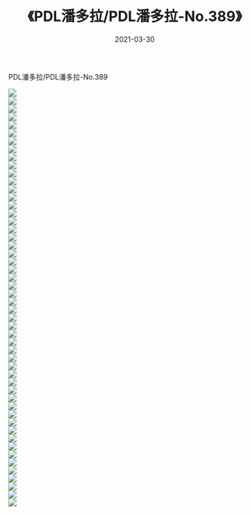 ﻿---
layout: post
title:  《PDL潘多拉/PDL潘多拉-No.389》
date:   2021-03-30
img: http://pic.660000.xyz/1:/网络美图/2021/PDL潘多拉/PDL潘多拉-No.389/000.jpg
categories: [美女, 清纯, 唯美]
---

PDL潘多拉/PDL潘多拉-No.389

 ![](http://pic.660000.xyz/1:/网络美图/2021/PDL潘多拉/PDL潘多拉-No.389/001.jpg) <br>![](http://pic.660000.xyz/1:/网络美图/2021/PDL潘多拉/PDL潘多拉-No.389/002.jpg) <br>![](http://pic.660000.xyz/1:/网络美图/2021/PDL潘多拉/PDL潘多拉-No.389/003.jpg) <br>![](http://pic.660000.xyz/1:/网络美图/2021/PDL潘多拉/PDL潘多拉-No.389/004.jpg) <br>![](http://pic.660000.xyz/1:/网络美图/2021/PDL潘多拉/PDL潘多拉-No.389/005.jpg) <br>![](http://pic.660000.xyz/1:/网络美图/2021/PDL潘多拉/PDL潘多拉-No.389/006.jpg) <br>![](http://pic.660000.xyz/1:/网络美图/2021/PDL潘多拉/PDL潘多拉-No.389/007.jpg) <br>![](http://pic.660000.xyz/1:/网络美图/2021/PDL潘多拉/PDL潘多拉-No.389/008.jpg) <br>![](http://pic.660000.xyz/1:/网络美图/2021/PDL潘多拉/PDL潘多拉-No.389/009.jpg) <br>![](http://pic.660000.xyz/1:/网络美图/2021/PDL潘多拉/PDL潘多拉-No.389/010.jpg) <br>![](http://pic.660000.xyz/1:/网络美图/2021/PDL潘多拉/PDL潘多拉-No.389/011.jpg) <br>![](http://pic.660000.xyz/1:/网络美图/2021/PDL潘多拉/PDL潘多拉-No.389/012.jpg) <br>![](http://pic.660000.xyz/1:/网络美图/2021/PDL潘多拉/PDL潘多拉-No.389/013.jpg) <br>![](http://pic.660000.xyz/1:/网络美图/2021/PDL潘多拉/PDL潘多拉-No.389/014.jpg) <br>![](http://pic.660000.xyz/1:/网络美图/2021/PDL潘多拉/PDL潘多拉-No.389/015.jpg) <br>![](http://pic.660000.xyz/1:/网络美图/2021/PDL潘多拉/PDL潘多拉-No.389/016.jpg) <br>![](http://pic.660000.xyz/1:/网络美图/2021/PDL潘多拉/PDL潘多拉-No.389/017.jpg) <br>![](http://pic.660000.xyz/1:/网络美图/2021/PDL潘多拉/PDL潘多拉-No.389/018.jpg) <br>![](http://pic.660000.xyz/1:/网络美图/2021/PDL潘多拉/PDL潘多拉-No.389/019.jpg) <br>![](http://pic.660000.xyz/1:/网络美图/2021/PDL潘多拉/PDL潘多拉-No.389/020.jpg) <br>![](http://pic.660000.xyz/1:/网络美图/2021/PDL潘多拉/PDL潘多拉-No.389/021.jpg) <br>![](http://pic.660000.xyz/1:/网络美图/2021/PDL潘多拉/PDL潘多拉-No.389/022.jpg) <br>![](http://pic.660000.xyz/1:/网络美图/2021/PDL潘多拉/PDL潘多拉-No.389/023.jpg) <br>![](http://pic.660000.xyz/1:/网络美图/2021/PDL潘多拉/PDL潘多拉-No.389/024.jpg) <br>![](http://pic.660000.xyz/1:/网络美图/2021/PDL潘多拉/PDL潘多拉-No.389/025.jpg) <br>![](http://pic.660000.xyz/1:/网络美图/2021/PDL潘多拉/PDL潘多拉-No.389/026.jpg) <br>![](http://pic.660000.xyz/1:/网络美图/2021/PDL潘多拉/PDL潘多拉-No.389/027.jpg) <br>![](http://pic.660000.xyz/1:/网络美图/2021/PDL潘多拉/PDL潘多拉-No.389/028.jpg) <br>![](http://pic.660000.xyz/1:/网络美图/2021/PDL潘多拉/PDL潘多拉-No.389/029.jpg) <br>![](http://pic.660000.xyz/1:/网络美图/2021/PDL潘多拉/PDL潘多拉-No.389/030.jpg) <br>![](http://pic.660000.xyz/1:/网络美图/2021/PDL潘多拉/PDL潘多拉-No.389/031.jpg) <br>![](http://pic.660000.xyz/1:/网络美图/2021/PDL潘多拉/PDL潘多拉-No.389/032.jpg) <br>![](http://pic.660000.xyz/1:/网络美图/2021/PDL潘多拉/PDL潘多拉-No.389/033.jpg) <br>![](http://pic.660000.xyz/1:/网络美图/2021/PDL潘多拉/PDL潘多拉-No.389/034.jpg) <br>![](http://pic.660000.xyz/1:/网络美图/2021/PDL潘多拉/PDL潘多拉-No.389/035.jpg) <br>![](http://pic.660000.xyz/1:/网络美图/2021/PDL潘多拉/PDL潘多拉-No.389/036.jpg) <br>![](http://pic.660000.xyz/1:/网络美图/2021/PDL潘多拉/PDL潘多拉-No.389/037.jpg) <br>![](http://pic.660000.xyz/1:/网络美图/2021/PDL潘多拉/PDL潘多拉-No.389/038.jpg) <br>![](http://pic.660000.xyz/1:/网络美图/2021/PDL潘多拉/PDL潘多拉-No.389/039.jpg) <br>![](http://pic.660000.xyz/1:/网络美图/2021/PDL潘多拉/PDL潘多拉-No.389/040.jpg) <br>![](http://pic.660000.xyz/1:/网络美图/2021/PDL潘多拉/PDL潘多拉-No.389/041.jpg) <br>![](http://pic.660000.xyz/1:/网络美图/2021/PDL潘多拉/PDL潘多拉-No.389/042.jpg) <br>![](http://pic.660000.xyz/1:/网络美图/2021/PDL潘多拉/PDL潘多拉-No.389/043.jpg) <br>![](http://pic.660000.xyz/1:/网络美图/2021/PDL潘多拉/PDL潘多拉-No.389/044.jpg) <br>![](http://pic.660000.xyz/1:/网络美图/2021/PDL潘多拉/PDL潘多拉-No.389/045.jpg) <br>![](http://pic.660000.xyz/1:/网络美图/2021/PDL潘多拉/PDL潘多拉-No.389/046.jpg) <br>![](http://pic.660000.xyz/1:/网络美图/2021/PDL潘多拉/PDL潘多拉-No.389/047.jpg) <br>![](http://pic.660000.xyz/1:/网络美图/2021/PDL潘多拉/PDL潘多拉-No.389/048.jpg) <br>![](http://pic.660000.xyz/1:/网络美图/2021/PDL潘多拉/PDL潘多拉-No.389/049.jpg) <br>![](http://pic.660000.xyz/1:/网络美图/2021/PDL潘多拉/PDL潘多拉-No.389/050.jpg) <br>![](http://pic.660000.xyz/1:/网络美图/2021/PDL潘多拉/PDL潘多拉-No.389/051.jpg) <br>![](http://pic.660000.xyz/1:/网络美图/2021/PDL潘多拉/PDL潘多拉-No.389/052.jpg) <br>